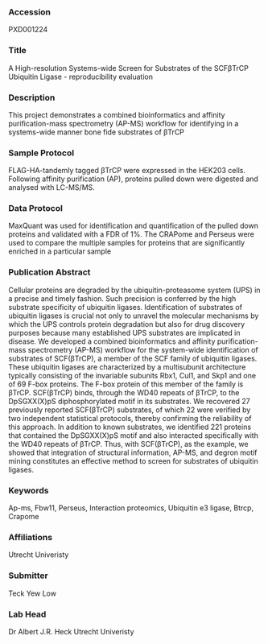 ### Accession
PXD001224

### Title
A High-resolution Systems-wide Screen for Substrates of the SCFβTrCP Ubiquitin Ligase - reproducibility evaluation

### Description
This project demonstrates a combined bioinformatics and affinity purification-mass spectrometry (AP-MS) workflow for identifying in a systems-wide manner bone fide substrates of βTrCP

### Sample Protocol
FLAG-HA-tandemly tagged βTrCP were expressed in the HEK203 cells. Following affinity purification (AP), proteins pulled down were digested and analysed with LC-MS/MS.

### Data Protocol
MaxQuant was used for identification and quantification of the pulled down proteins and validated with a FDR of 1%. The CRAPome and Perseus were used to compare the multiple samples for proteins that are significantly enriched in a particular sample

### Publication Abstract
Cellular proteins are degraded by the ubiquitin-proteasome system (UPS) in a precise and timely fashion. Such precision is conferred by the high substrate specificity of ubiquitin ligases. Identification of substrates of ubiquitin ligases is crucial not only to unravel the molecular mechanisms by which the UPS controls protein degradation but also for drug discovery purposes because many established UPS substrates are implicated in disease. We developed a combined bioinformatics and affinity purification-mass spectrometry (AP-MS) workflow for the system-wide identification of substrates of SCF(&#x3b2;TrCP), a member of the SCF family of ubiquitin ligases. These ubiquitin ligases are characterized by a multisubunit architecture typically consisting of the invariable subunits Rbx1, Cul1, and Skp1 and one of 69 F-box proteins. The F-box protein of this member of the family is &#x3b2;TrCP. SCF(&#x3b2;TrCP) binds, through the WD40 repeats of &#x3b2;TrCP, to the DpSGXX(X)pS diphosphorylated motif in its substrates. We recovered 27 previously reported SCF(&#x3b2;TrCP) substrates, of which 22 were verified by two independent statistical protocols, thereby confirming the reliability of this approach. In addition to known substrates, we identified 221 proteins that contained the DpSGXX(X)pS motif and also interacted specifically with the WD40 repeats of &#x3b2;TrCP. Thus, with SCF(&#x3b2;TrCP), as the example, we showed that integration of structural information, AP-MS, and degron motif mining constitutes an effective method to screen for substrates of ubiquitin ligases.

### Keywords
Ap-ms, Fbw11, Perseus, Interaction proteomics, Ubiquitin e3 ligase, Βtrcp, Crapome

### Affiliations
Utrecht Univeristy

### Submitter
Teck Yew Low

### Lab Head
Dr Albert J.R. Heck
Utrecht Univeristy


